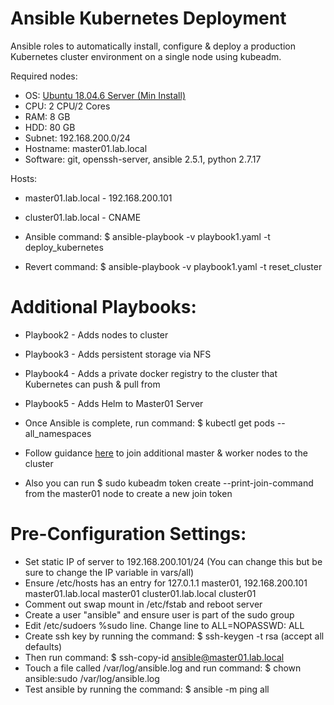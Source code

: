 # Ansible Kubernetes Deployment
Ansible roles to automatically install, configure & deploy a production Kubernetes cluster environment on a single node using kubeadm.

Required nodes:
* OS: [Ubuntu 18.04.6 Server (Min Install)](https://releases.ubuntu.com/18.04/)
* CPU: 2 CPU/2 Cores
* RAM: 8 GB
* HDD: 80 GB
* Subnet: 192.168.200.0/24
* Hostname: master01.lab.local
* Software: git, openssh-server, ansible 2.5.1, python 2.7.17 

Hosts:
* master01.lab.local - 192.168.200.101
* cluster01.lab.local - CNAME

* Ansible command: $ ansible-playbook -v playbook1.yaml -t deploy_kubernetes
* Revert command:  $ ansible-playbook -v playbook1.yaml -t reset_cluster

# Additional Playbooks:
* Playbook2 - Adds nodes to cluster
* Playbook3 - Adds persistent storage via NFS
* Playbook4 - Adds a private docker registry to the cluster that Kubernetes can push & pull from
* Playbook5 - Adds Helm to Master01 Server

* Once Ansible is complete, run command: $ kubectl get pods --all_namespaces
* Follow guidance [here](computingforgeeks.com/join-new-kubernetes-worker-node-to-existing-cluster/) to join additional master & worker nodes to the cluster
* Also you can run $ sudo kubeadm token create --print-join-command from the master01 node to create a new join token
 
# Pre-Configuration Settings:
* Set static IP of server to 192.168.200.101/24 (You can change this but be sure to change the IP variable in vars/all)
* Ensure /etc/hosts has an entry for 127.0.1.1 master01, 192.168.200.101 master01.lab.local master01 cluster01.lab.local cluster01
* Comment out swap mount in /etc/fstab and reboot server
* Create a user "ansible" and ensure user is part of the sudo group
* Edit /etc/sudoers %sudo line.  Change line to ALL=NOPASSWD: ALL
* Create ssh key by running the command: $ ssh-keygen -t rsa (accept all defaults) 
* Then run command: $ ssh-copy-id ansible@master01.lab.local
* Touch a file called /var/log/ansible.log and run command: $ chown ansible:sudo /var/log/ansible.log
* Test ansible by running the command: $ ansible -m ping all
